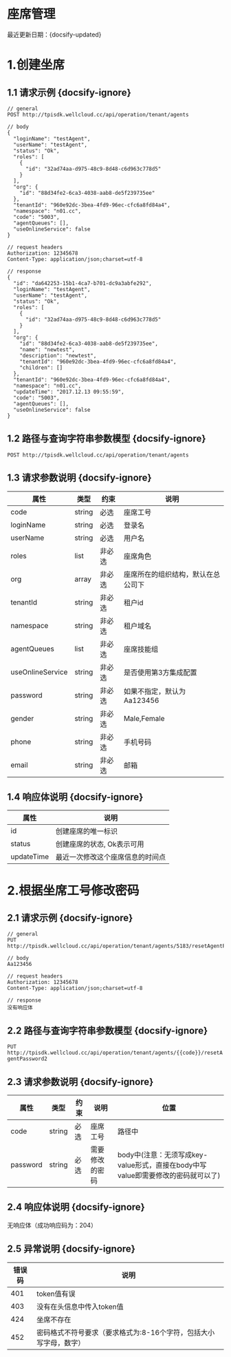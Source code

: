 # 座席管理

最近更新日期：{docsify-updated}

# 1.创建坐席

## 1.1 请求示例 {docsify-ignore}

```
// general
POST http://tpisdk.wellcloud.cc/api/operation/tenant/agents

// body
{
  "loginName": "testAgent",
  "userName": "testAgent",
  "status": "Ok",
  "roles": [
    {
      "id": "32ad74aa-d975-48c9-8d48-c6d963c778d5"
    }
  ],
  "org": {
    "id": "88d34fe2-6ca3-4038-aab8-de5f239735ee"
  },
  "tenantId": "960e92dc-3bea-4fd9-96ec-cfc6a8fd84a4",
  "namespace": "n01.cc",
  "code": "5003",
  "agentQueues": [],
  "useOnlineService": false
}

// request headers
Authorization: 12345678
Content-Type: application/json;charset=utf-8

// response
{
  "id": "da642253-15b1-4ca7-b701-dc9a3abfe292",
  "loginName": "testAgent",
  "userName": "testAgent",
  "status": "Ok",
  "roles": [
    {
      "id": "32ad74aa-d975-48c9-8d48-c6d963c778d5"
    }
  ],
  "org": {
    "id": "88d34fe2-6ca3-4038-aab8-de5f239735ee",
    "name": "newtest",
    "description": "newtest",
    "tenantId": "960e92dc-3bea-4fd9-96ec-cfc6a8fd84a4",
    "children": []
  },
  "tenantId": "960e92dc-3bea-4fd9-96ec-cfc6a8fd84a4",
  "namespace": "n01.cc",
  "updateTime": "2017.12.13 09:55:59",
  "code": "5003",
  "agentQueues": [],
  "useOnlineService": false
}
```

## 1.2 路径与查询字符串参数模型 {docsify-ignore}

`POST http://tpisdk.wellcloud.cc/api/operation/tenant/agents`

## 1.3 请求参数说明 {docsify-ignore}

| 属性               | 类型     | 约束   | 说明                |
| ---------------- | ------ | ---- | ----------------- |
| code             | string | 必选   | 座席工号              |
| loginName        | string | 必选   | 登录名               |
| userName         | string | 必选   | 用户名               |
| roles            | list   | 非必选  | 座席角色              |
| org              | array  | 非必选  | 座席所在的组织结构，默认在总公司下 |
| tenantId         | string | 非必选  | 租户id              |
| namespace        | string | 非必选  | 租户域名              |
| agentQueues      | list   | 非必选  | 座席技能组             |
| useOnlineService | string | 非必选  | 是否使用第3方集成配置       |
| password         | string | 非必选  | 如果不指定，默认为Aa123456 |
| gender           | string | 非必选  | Male,Female       |
| phone            | string | 非必选  | 手机号码              |
| email            | string | 非必选  | 邮箱                |

## 1.4 响应体说明 {docsify-ignore}

| 属性         | 说明               |
| ---------- | ---------------- |
| id         | 创建座席的唯一标识        |
| status     | 创建座席的状态, Ok表示可用  |
| updateTime | 最近一次修改这个座席信息的时间点 |

# 2.根据坐席工号修改密码

## 2.1 请求示例 {docsify-ignore}

```
// general
PUT http://tpisdk.wellcloud.cc/api/operation/tenant/agents/5183/resetAgentPassword2

// body
Aa123456

// request headers
Authorization: 12345678
Content-Type: application/json;charset=utf-8

// response
没有响应体
```

## 2.2 路径与查询字符串参数模型 {docsify-ignore}

`PUT http://tpisdk.wellcloud.cc/api/operation/tenant/agents/{{code}}/resetAgentPassword2`

## 2.3 请求参数说明 {docsify-ignore}

| 属性       | 类型     | 约束   | 说明      | 位置                                       |
| -------- | ------ | ---- | ------- | ---------------------------------------- |
| code     | string | 必选   | 座席工号    | 路径中                                      |
| password | string | 必选   | 需要修改的密码 | body中(注意：无须写成key-value形式，直接在body中写value即需要修改的密码就可以了) |

## 2.4 响应体说明 {docsify-ignore}

无响应体（成功响应码为：204）

## 2.5 异常说明 {docsify-ignore}

| 错误码  | 说明                               |
| ---- | -------------------------------- |
| 401  | token值有误                         |
| 403  | 没有在头信息中传入token值                  |
| 424  | 坐席不存在                            |
| 452  | 密码格式不符号要求（要求格式为:8-16个字符，包括大小写字母，数字） |




